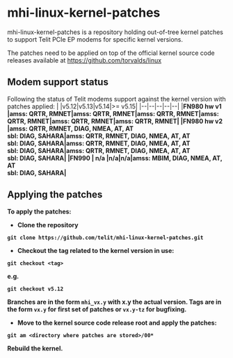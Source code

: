 mhi-linux-kernel-patches
========================

mhi-linux-kernel-patches is a repository holding out-of-tree kernel patches to support Telit PCIe EP modems for specific kernel versions.

The patches need to be applied on top of the official kernel source code releases available at https://github.com/torvalds/linux

Modem support status
--------------------
Following the status of Telit modems support against the kernel version with patches applied:
|  |v5.12|v5.13|v5.14|>= v5.15|
|--|--|--|--|--|
|<b>FN980 hw v1 |amss: QRTR, RMNET|amss: QRTR, RMNET|amss: QRTR, RMNET|amss: QRTR, RMNET|amss: QRTR, RMNET|amss: QRTR, RMNET|
|<b>FN980 hw v2  |amss: QRTR, RMNET, DIAG, NMEA, AT, AT<br>sbl: DIAG, SAHARA|amss: QRTR, RMNET, DIAG, NMEA, AT, AT<br>sbl: DIAG, SAHARA|amss: QRTR, RMNET, DIAG, NMEA, AT, AT<br>sbl: DIAG, SAHARA|amss: QRTR, RMNET, DIAG, NMEA, AT, AT<br>sbl: DIAG, SAHARA|
|<b>FN990  | n/a |n/a|n/a|amss: MBIM, DIAG, NMEA, AT, AT<br>sbl: DIAG, SAHARA|


Applying the patches
--------------------

To apply the patches:

* Clone the repository

`git clone https://github.com/telit/mhi-linux-kernel-patches.git`

* Checkout the tag related to the kernel version in use:

`git checkout <tag>`

e.g.

`git checkout v5.12`

Branches are in the form `mhi_vx.y` with x.y the actual version.
Tags are in the form `vx.y` for first set of patches or `vx.y-tz` for bugfixing.

* Move to the kernel source code release root and apply the patches:

`git am <directory where patches are stored>/00*`

Rebuild the kernel.
